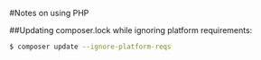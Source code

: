 #Notes on using PHP

##Updating composer.lock while ignoring platform requirements:

```bash
$ composer update --ignore-platform-reqs
```